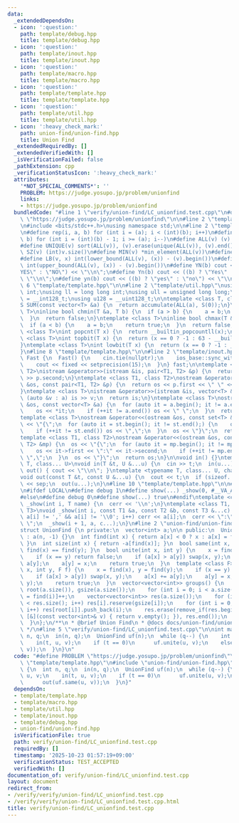 ```yaml
---
data:
  _extendedDependsOn:
  - icon: ':question:'
    path: template/debug.hpp
    title: template/debug.hpp
  - icon: ':question:'
    path: template/inout.hpp
    title: template/inout.hpp
  - icon: ':question:'
    path: template/macro.hpp
    title: template/macro.hpp
  - icon: ':question:'
    path: template/template.hpp
    title: template/template.hpp
  - icon: ':question:'
    path: template/util.hpp
    title: template/util.hpp
  - icon: ':heavy_check_mark:'
    path: union-find/union-find.hpp
    title: Union Find
  _extendedRequiredBy: []
  _extendedVerifiedWith: []
  _isVerificationFailed: false
  _pathExtension: cpp
  _verificationStatusIcon: ':heavy_check_mark:'
  attributes:
    '*NOT_SPECIAL_COMMENTS*': ''
    PROBLEM: https://judge.yosupo.jp/problem/unionfind
    links:
    - https://judge.yosupo.jp/problem/unionfind
  bundledCode: "#line 1 \"verify/union-find/LC_unionfind.test.cpp\"\n#define PROBLEM\
    \ \"https://judge.yosupo.jp/problem/unionfind\"\n\n#line 2 \"template/template.hpp\"\
    \n#include <bits/stdc++.h>\nusing namespace std;\n\n#line 2 \"template/macro.hpp\"\
    \n#define rep(i, a, b) for (int i = (a); i < (int)(b); i++)\n#define rrep(i, a,\
    \ b) for (int i = (int)(b) - 1; i >= (a); i--)\n#define ALL(v) (v).begin(), (v).end()\n\
    #define UNIQUE(v) sort(ALL(v)), (v).erase(unique(ALL(v)), (v).end())\n#define\
    \ SZ(v) (int)v.size()\n#define MIN(v) *min_element(ALL(v))\n#define MAX(v) *max_element(ALL(v))\n\
    #define LB(v, x) int(lower_bound(ALL(v), (x)) - (v).begin())\n#define UB(v, x)\
    \ int(upper_bound(ALL(v), (x)) - (v).begin())\n#define YN(b) cout << ((b) ? \"\
    YES\" : \"NO\") << \"\\n\";\n#define Yn(b) cout << ((b) ? \"Yes\" : \"No\") <<\
    \ \"\\n\";\n#define yn(b) cout << ((b) ? \"yes\" : \"no\") << \"\\n\";\n#line\
    \ 6 \"template/template.hpp\"\n\n#line 2 \"template/util.hpp\"\nusing uint = unsigned\
    \ int;\nusing ll = long long int;\nusing ull = unsigned long long;\nusing i128\
    \ = __int128_t;\nusing u128 = __uint128_t;\n\ntemplate <class T, class S = T>\n\
    S SUM(const vector<T> &a) {\n  return accumulate(ALL(a), S(0));\n}\ntemplate <class\
    \ T>\ninline bool chmin(T &a, T b) {\n  if (a > b) {\n    a = b;\n    return true;\n\
    \  }\n  return false;\n}\ntemplate <class T>\ninline bool chmax(T &a, T b) {\n\
    \  if (a < b) {\n    a = b;\n    return true;\n  }\n  return false;\n}\n\ntemplate\
    \ <class T>\nint popcnt(T x) {\n  return __builtin_popcountll(x);\n}\ntemplate\
    \ <class T>\nint topbit(T x) {\n  return (x == 0 ? -1 : 63 - __builtin_clzll(x));\n\
    }\ntemplate <class T>\nint lowbit(T x) {\n  return (x == 0 ? -1 : __builtin_ctzll(x));\n\
    }\n#line 8 \"template/template.hpp\"\n\n#line 2 \"template/inout.hpp\"\nstruct\
    \ Fast {\n  Fast() {\n    cin.tie(nullptr);\n    ios_base::sync_with_stdio(false);\n\
    \    cout << fixed << setprecision(15);\n  }\n} fast;\n\ntemplate <class T1, class\
    \ T2>\nistream &operator>>(istream &is, pair<T1, T2> &p) {\n  return is >> p.first\
    \ >> p.second;\n}\ntemplate <class T1, class T2>\nostream &operator<<(ostream\
    \ &os, const pair<T1, T2> &p) {\n  return os << p.first << \" \" << p.second;\n\
    }\ntemplate <class T>\nistream &operator>>(istream &is, vector<T> &a) {\n  for\
    \ (auto &v : a) is >> v;\n  return is;\n}\ntemplate <class T>\nostream &operator<<(ostream\
    \ &os, const vector<T> &a) {\n  for (auto it = a.begin(); it != a.end();) {\n\
    \    os << *it;\n    if (++it != a.end()) os << \" \";\n  }\n  return os;\n}\n\
    template <class T>\nostream &operator<<(ostream &os, const set<T> &st) {\n  os\
    \ << \"{\";\n  for (auto it = st.begin(); it != st.end();) {\n    os << *it;\n\
    \    if (++it != st.end()) os << \",\";\n  }\n  os << \"}\";\n  return os;\n}\n\
    template <class T1, class T2>\nostream &operator<<(ostream &os, const map<T1,\
    \ T2> &mp) {\n  os << \"{\";\n  for (auto it = mp.begin(); it != mp.end();) {\n\
    \    os << it->first << \":\" << it->second;\n    if (++it != mp.end()) os <<\
    \ \",\";\n  }\n  os << \"}\";\n  return os;\n}\n\nvoid in() {}\ntemplate <typename\
    \ T, class... U>\nvoid in(T &t, U &...u) {\n  cin >> t;\n  in(u...);\n}\nvoid\
    \ out() { cout << \"\\n\"; }\ntemplate <typename T, class... U, char sep = ' '>\n\
    void out(const T &t, const U &...u) {\n  cout << t;\n  if (sizeof...(u)) cout\
    \ << sep;\n  out(u...);\n}\n#line 10 \"template/template.hpp\"\n\n#line 2 \"template/debug.hpp\"\
    \n#ifdef LOCAL\n#define debug 1\n#define show(...) _show(0, #__VA_ARGS__, __VA_ARGS__)\n\
    #else\n#define debug 0\n#define show(...) true\n#endif\ntemplate <class T>\nvoid\
    \ _show(int i, T name) {\n  cerr << '\\n';\n}\ntemplate <class T1, class T2, class...\
    \ T3>\nvoid _show(int i, const T1 &a, const T2 &b, const T3 &...c) {\n  for (;\
    \ a[i] != ',' && a[i] != '\\0'; i++) cerr << a[i];\n  cerr << \":\" << b << \"\
    \ \";\n  _show(i + 1, a, c...);\n}\n#line 2 \"union-find/union-find.hpp\"\n\n\
    struct UnionFind {\n private:\n  vector<int> a;\n\n public:\n  UnionFind(int n)\
    \ : a(n, -1) {}\n  int find(int x) { return a[x] < 0 ? x : a[x] = find(a[x]);\
    \ }\n  int size(int x) { return -a[find(x)]; }\n  bool same(int x, int y) { return\
    \ find(x) == find(y); }\n  bool unite(int x, int y) {\n    x = find(x), y = find(y);\n\
    \    if (x == y) return false;\n    if (a[x] > a[y]) swap(x, y);\n    a[x] +=\
    \ a[y];\n    a[y] = x;\n    return true;\n  }\n  template <class F>\n  bool unite(int\
    \ x, int y, F f) {\n    x = find(x), y = find(y);\n    if (x == y) return false;\n\
    \    if (a[x] > a[y]) swap(x, y);\n    a[x] += a[y];\n    a[y] = x;\n    f(x,\
    \ y);\n    return true;\n  }\n  vector<vector<int>> groups() {\n    vector<int>\
    \ root(a.size()), gsize(a.size());\n    for (int i = 0; i < a.size(); i++) gsize[root[i]\
    \ = find(i)]++;\n    vector<vector<int>> res(a.size());\n    for (int i = 0; i\
    \ < res.size(); i++) res[i].reserve(gsize[i]);\n    for (int i = 0; i < root.size();\
    \ i++) res[root[i]].push_back(i);\n    res.erase(remove_if(res.begin(), res.end(),\
    \ [&](const vector<int>& v) { return v.empty(); }), res.end());\n    return res;\n\
    \  }\n};\n/**\n * @brief Union Find\n * @docs docs/union-find/union-find.md\n\
    \ */\n#line 5 \"verify/union-find/LC_unionfind.test.cpp\"\n\nint main() {\n  int\
    \ n, q;\n  in(n, q);\n  UnionFind uf(n);\n  while (q--) {\n    int t, u, v;\n\
    \    in(t, u, v);\n    if (t == 0)\n      uf.unite(u, v);\n    else\n      out(uf.same(u,\
    \ v));\n  }\n}\n"
  code: "#define PROBLEM \"https://judge.yosupo.jp/problem/unionfind\"\n\n#include\
    \ \"template/template.hpp\"\n#include \"union-find/union-find.hpp\"\n\nint main()\
    \ {\n  int n, q;\n  in(n, q);\n  UnionFind uf(n);\n  while (q--) {\n    int t,\
    \ u, v;\n    in(t, u, v);\n    if (t == 0)\n      uf.unite(u, v);\n    else\n\
    \      out(uf.same(u, v));\n  }\n}"
  dependsOn:
  - template/template.hpp
  - template/macro.hpp
  - template/util.hpp
  - template/inout.hpp
  - template/debug.hpp
  - union-find/union-find.hpp
  isVerificationFile: true
  path: verify/union-find/LC_unionfind.test.cpp
  requiredBy: []
  timestamp: '2025-10-23 01:57:19+09:00'
  verificationStatus: TEST_ACCEPTED
  verifiedWith: []
documentation_of: verify/union-find/LC_unionfind.test.cpp
layout: document
redirect_from:
- /verify/verify/union-find/LC_unionfind.test.cpp
- /verify/verify/union-find/LC_unionfind.test.cpp.html
title: verify/union-find/LC_unionfind.test.cpp
---
```

